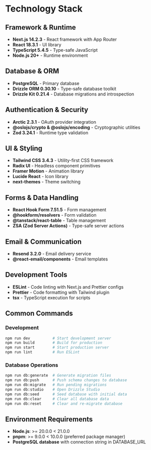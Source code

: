 # Technology Stack

## Framework & Runtime
- **Next.js 14.2.3** - React framework with App Router
- **React 18.3.1** - UI library
- **TypeScript 5.4.5** - Type-safe JavaScript
- **Node.js 20+** - Runtime environment

## Database & ORM
- **PostgreSQL** - Primary database
- **Drizzle ORM 0.30.10** - Type-safe database toolkit
- **Drizzle Kit 0.21.4** - Database migrations and introspection

## Authentication & Security
- **Arctic 2.3.1** - OAuth provider integration
- **@oslojs/crypto & @oslojs/encoding** - Cryptographic utilities
- **Zod 3.24.1** - Runtime type validation

## UI & Styling
- **Tailwind CSS 3.4.3** - Utility-first CSS framework
- **Radix UI** - Headless component primitives
- **Framer Motion** - Animation library
- **Lucide React** - Icon library
- **next-themes** - Theme switching

## Forms & Data Handling
- **React Hook Form 7.51.5** - Form management
- **@hookform/resolvers** - Form validation
- **@tanstack/react-table** - Table management
- **ZSA (Zod Server Actions)** - Type-safe server actions

## Email & Communication
- **Resend 3.2.0** - Email delivery service
- **@react-email/components** - Email templates

## Development Tools
- **ESLint** - Code linting with Next.js and Prettier configs
- **Prettier** - Code formatting with Tailwind plugin
- **tsx** - TypeScript execution for scripts

## Common Commands

### Development
```bash
npm run dev          # Start development server
npm run build        # Build for production
npm run start        # Start production server
npm run lint         # Run ESLint
```

### Database Operations
```bash
npm run db:generate  # Generate migration files
npm run db:push      # Push schema changes to database
npm run db:migrate   # Run pending migrations
npm run db:studio    # Open Drizzle Studio
npm run db:seed      # Seed database with initial data
npm run db:clear     # Clear all database data
npm run db:reset     # Clear and re-migrate database
```

## Environment Requirements
- **Node.js**: >= 20.0.0 < 21.0.0
- **pnpm**: >= 9.0.0 < 10.0.0 (preferred package manager)
- **PostgreSQL database** with connection string in DATABASE_URL